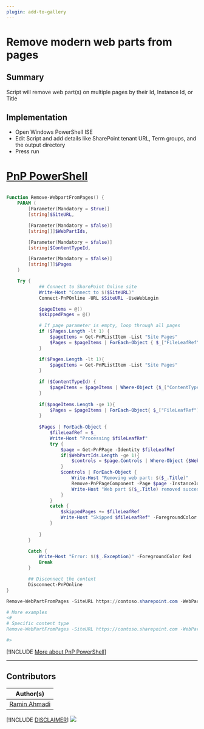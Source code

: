 ```yaml
---
plugin: add-to-gallery
---
```


# Remove modern web parts from pages

## Summary

Script will remove web part(s) on multiple pages by their Id, Instance Id, or Title

## Implementation

- Open Windows PowerShell ISE
- Edit Script and add details like SharePoint tenant URL, Term groups, and the output directory
- Press run

# [PnP PowerShell](#tab/pnpps)
```powershell

Function Remove-WebpartFromPages() {
    PARAM (
        [Parameter(Mandatory = $true)]
        [string]$SiteURL,

        [Parameter(Mandatory = $false)]
        [string[]]$WebPartIds,

        [Parameter(Mandatory = $false)]
        [string]$ContentTypeId,

        [Parameter(Mandatory = $false)]
        [string[]]$Pages
    )

    Try {
            ## Connect to SharePoint Online site  
            Write-Host "Connect to $($SiteURL)"
            Connect-PnPOnline -URL $SiteURL -UseWebLogin

            $pageItems = @()
            $skippedPages = @()

            # If page parameter is empty, loop through all pages
            if ($Pages.Length -lt 1) {
                $pageItems = Get-PnPListItem -List "Site Pages"
                $Pages = $pageItems | ForEach-Object { $_["FileLeafRef"] }
            }

            if($Pages.Length -lt 1){
                $pageItems = Get-PnPListItem -List "Site Pages"
            }
            
            if ($ContentTypeId) {
                $pageItems = $pageItems | Where-Object {$_["ContentTypeId"].toString() -eq $ContentTypeId}
            }
            
            if($pageItems.Length -ge 1){
                $Pages = $pageItems | ForEach-Object{ $_["FileLeafRef"] }
            }
            
            $Pages | ForEach-Object {
                $fileLeafRef = $_
                Write-Host "Processing $fileLeafRef"
                try {
                    $page = Get-PnPPage -Identity $fileLeafRef
                    if($WebPartIds.Length -ge 1){
                        $controls = $page.Controls | Where-Object {$WebPartIds -contains $_.Title -or $WebPartIds -contains $_.WebPartId}
                    }                    
                    $controls | ForEach-Object {
                        Write-Host "Removing web part: $($_.Title)"
                        Remove-PnPPageComponent -Page $page -InstanceId $_.InstanceId -Force
                        Write-Host "Web part $($_.Title) removed successfully from $($fileLeafRef)" -ForegroundColor "green"
                    }
                }
                catch {
                    $skippedPages += $fileLeafRef                    
                    Write-Host "Skipped $fileLeafRef" -ForegroundColor "yellow"
                }
            
            }
        }

        Catch {
            Write-Host "Error: $($_.Exception)" -ForegroundColor Red
            Break
        }

        ## Disconnect the context  
        Disconnect-PnPOnline  
}

Remove-WebPartFromPages -SiteURL https://contoso.sharepoint.com -WebPartIds "News","0ec51ebc-4754-4ef4-a953-1a3adb4b4d8c" -Pages "home.aspx","pnp.aspx"

# More examples
<#
# Specific content type
Remove-WebPartFromPages -SiteURL https://contoso.sharepoint.com -WebPartIds "News" -ContentTypeId "0x0101009D1CB255DA764"

#>


```
[!INCLUDE [More about PnP PowerShell](../../docfx/includes/MORE-PNPPS.md)]
***

## Contributors

| Author(s) |
|-----------|
| [Ramin Ahmadi](https://github.com/ahmadiramin) |

[!INCLUDE [DISCLAIMER](../../docfx/includes/DISCLAIMER.md)]
<img src="https://m365-visitor-stats.azurewebsites.net/script-samples/scripts/spo-remove-webpart-from-pages" aria-hidden="true" />
